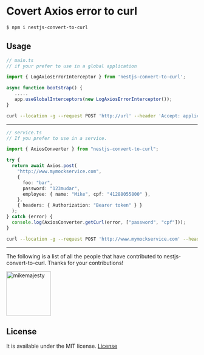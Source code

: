 # Covert Axios error to curl

```bash
$ npm i nestjs-convert-to-curl
```

## Usage

<!-- Global -->

```ts
// main.ts
// if your prefer to use in a global application

import { LogAxiosErrorInterceptor } from 'nestjs-convert-to-curl';

async function bootstrap() {
   .....
   app.useGlobalInterceptors(new LogAxiosErrorInterceptor());
}

```

```bash
curl --location -g --request POST 'http://url' --header 'Accept: application/json, text/plain, */*' --header 'Content-Type: application/json' --header 'User-Agent: axios/0.26.0' --header 'Content-Length: 13'  --data-raw '{"foo":"bar"}'
```

---

<!-- method -->

```ts
// service.ts
// If you prefer to use in a service.

import { AxiosConverter } from "nestjs-convert-to-curl";

try {
  return await Axios.post(
    "http://www.mymockservice.com",
    {
      foo: "bar",
      password: "123mudar",
      employee: { name: "Mike", cpf: "41288055800" },
    },
    { headers: { Authorization: "Bearer token" } }
  );
} catch (error) {
  console.log(AxiosConverter.getCurl(error, ["password", "cpf"]));
}
```

```bash
curl --location -g --request POST 'http://www.mymockservice.com' --header 'Accept: application/json, text/plain, */*' --header 'Content-Type: application/json' --header 'Authorization: Bearer token' --header 'User-Agent: axios/1.6.7' --header 'Content-Length: 82' --header 'Accept-Encoding: gzip, compress, deflate, br'  --data-raw '{"foo":"bar","password":"******","employee":{"name":"Mike","cpf":"******"}}'
```

---

The following is a list of all the people that have contributed to nestjs-convert-to-curl. Thanks for your contributions!

[<img alt="mikemajesty" src="https://avatars1.githubusercontent.com/u/11630212?s=460&v=4&s=117" width="117">](https://github.com/mikemajesty)

## License

It is available under the MIT license.
[License](https://opensource.org/licenses/mit-license.php)
